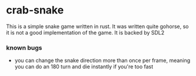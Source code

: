 # crab-snake
This is a simple snake game written in rust. It was written quite gohorse, so
it is not a good implementation of the game. It is backed by SDL2

### known bugs
- you can change the snake direction more than once per frame, meaning you can
  do an 180 turn and die instantly if you're too fast

